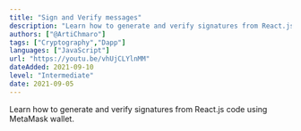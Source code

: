 ```yaml
---
title: "Sign and Verify messages"
description: "Learn how to generate and verify signatures from React.js code using MetaMask wallet."
authors: ["@ArtiChmaro"]
tags: ["Cryptography","Dapp"]
languages: ["JavaScript"]
url: "https://youtu.be/vhUjCLYlnMM"
dateAdded: 2021-09-10
level: "Intermediate"
date: 2021-09-05
---
```


Learn how to generate and verify signatures from React.js code using MetaMask wallet. 